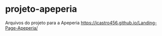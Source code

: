 # projeto-apeperia
Arquivos do projeto para a Apeperia
https://jcastro456.github.io/Landing-Page-Apeperia/
